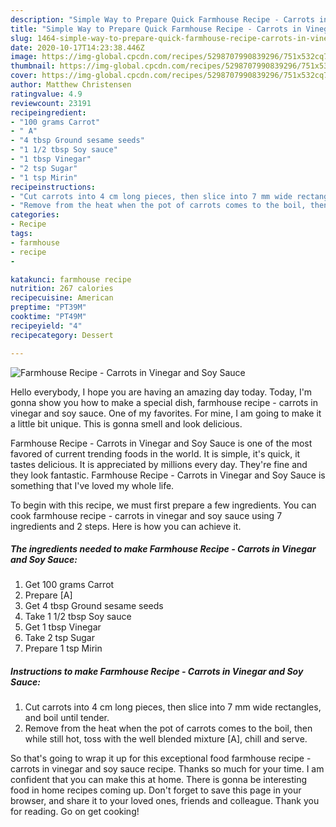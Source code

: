 ```yaml
---
description: "Simple Way to Prepare Quick Farmhouse Recipe - Carrots in Vinegar and Soy Sauce"
title: "Simple Way to Prepare Quick Farmhouse Recipe - Carrots in Vinegar and Soy Sauce"
slug: 1464-simple-way-to-prepare-quick-farmhouse-recipe-carrots-in-vinegar-and-soy-sauce
date: 2020-10-17T14:23:38.446Z
image: https://img-global.cpcdn.com/recipes/5298707990839296/751x532cq70/farmhouse-recipe-carrots-in-vinegar-and-soy-sauce-recipe-main-photo.jpg
thumbnail: https://img-global.cpcdn.com/recipes/5298707990839296/751x532cq70/farmhouse-recipe-carrots-in-vinegar-and-soy-sauce-recipe-main-photo.jpg
cover: https://img-global.cpcdn.com/recipes/5298707990839296/751x532cq70/farmhouse-recipe-carrots-in-vinegar-and-soy-sauce-recipe-main-photo.jpg
author: Matthew Christensen
ratingvalue: 4.9
reviewcount: 23191
recipeingredient:
- "100 grams Carrot"
- " A"
- "4 tbsp Ground sesame seeds"
- "1 1/2 tbsp Soy sauce"
- "1 tbsp Vinegar"
- "2 tsp Sugar"
- "1 tsp Mirin"
recipeinstructions:
- "Cut carrots into 4 cm long pieces, then slice into 7 mm wide rectangles, and boil until tender."
- "Remove from the heat when the pot of carrots comes to the boil, then while still hot, toss with the well blended mixture [A], chill and serve."
categories:
- Recipe
tags:
- farmhouse
- recipe
- 

katakunci: farmhouse recipe  
nutrition: 267 calories
recipecuisine: American
preptime: "PT39M"
cooktime: "PT49M"
recipeyield: "4"
recipecategory: Dessert

---
```



![Farmhouse Recipe - Carrots in Vinegar and Soy Sauce](https://img-global.cpcdn.com/recipes/5298707990839296/751x532cq70/farmhouse-recipe-carrots-in-vinegar-and-soy-sauce-recipe-main-photo.jpg)

Hello everybody, I hope you are having an amazing day today. Today, I'm gonna show you how to make a special dish, farmhouse recipe - carrots in vinegar and soy sauce. One of my favorites. For mine, I am going to make it a little bit unique. This is gonna smell and look delicious.



Farmhouse Recipe - Carrots in Vinegar and Soy Sauce is one of the most favored of current trending foods in the world. It is simple, it's quick, it tastes delicious. It is appreciated by millions every day. They're fine and they look fantastic. Farmhouse Recipe - Carrots in Vinegar and Soy Sauce is something that I've loved my whole life.


To begin with this recipe, we must first prepare a few ingredients. You can cook farmhouse recipe - carrots in vinegar and soy sauce using 7 ingredients and 2 steps. Here is how you can achieve it.

<!--inarticleads1-->

##### The ingredients needed to make Farmhouse Recipe - Carrots in Vinegar and Soy Sauce:

1. Get 100 grams Carrot
1. Prepare  [A]
1. Get 4 tbsp Ground sesame seeds
1. Take 1 1/2 tbsp Soy sauce
1. Get 1 tbsp Vinegar
1. Take 2 tsp Sugar
1. Prepare 1 tsp Mirin




<!--inarticleads2-->

##### Instructions to make Farmhouse Recipe - Carrots in Vinegar and Soy Sauce:

1. Cut carrots into 4 cm long pieces, then slice into 7 mm wide rectangles, and boil until tender.
1. Remove from the heat when the pot of carrots comes to the boil, then while still hot, toss with the well blended mixture [A], chill and serve.




So that's going to wrap it up for this exceptional food farmhouse recipe - carrots in vinegar and soy sauce recipe. Thanks so much for your time. I am confident that you can make this at home. There is gonna be interesting food in home recipes coming up. Don't forget to save this page in your browser, and share it to your loved ones, friends and colleague. Thank you for reading. Go on get cooking!
